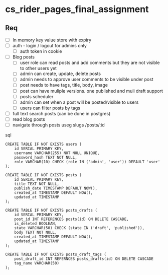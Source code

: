 # cs_rider_pages_final_assignment



## Req
- [ ] In memory key value store with expiry
- [ ] auth - login / logout for admins only
    - [ ] auth token in cookie
- [ ] Blog posts
   - [ ] user role can read posts and add comments but they are not visible to other users yet
   - [ ] admin can create, update, delete posts
   - [ ] admin needs to approve user comments to be visible under post
   - [ ] post needs to have  tags, title, body, image
   - [ ] post can have muliple versions. one published and muli draft support
    - [ ] posts scheduler
    - [ ] admin can set when a post will be posted/visible to users
    - [ ] users can filter posts by tags
- [ ] full text search posts (can be done in postgres)
- [ ] read blog posts
- [ ] navigate through posts useg slugs /posts/:id

sql
```
CREATE TABLE IF NOT EXISTS users (
    id SERIAL PRIMARY KEY,
    username VARCHAR(255) NOT NULL UNIQUE,
    password_hash TEXT NOT NULL,
    role VARCHAR(10) CHECK (role IN ('admin', 'user')) DEFAULT 'user'
);

CREATE TABLE IF NOT EXISTS posts (
    id SERIAL PRIMARY KEY,
    title TEXT NOT NULL,
    publish_date TIMESTAMP DEFAULT NOW(),
    created_at TIMESTAMP DEFAULT NOW(),
    updated_at TIMESTAMP
);

CREATE TABLE IF NOT EXISTS posts_drafts (
    id SERIAL PRIMARY KEY,
    post_id INT REFERENCES posts(id) ON DELETE CASCADE,
    is_deleted BOOLEAN,
    state VARCHAR(50) CHECK (state IN ('draft', 'published')),
    body TEXT NOT NULL,
    created_at TIMESTAMP DEFAULT NOW(),
    updated_at TIMESTAMP
);

CREATE TABLE IF NOT EXISTS posts_draft_tags (
    post_draft_id INT REFERNCES posts_drafts(id) ON DELETE CASCADE
    tag_name VARCHAR(50)
);
``` 